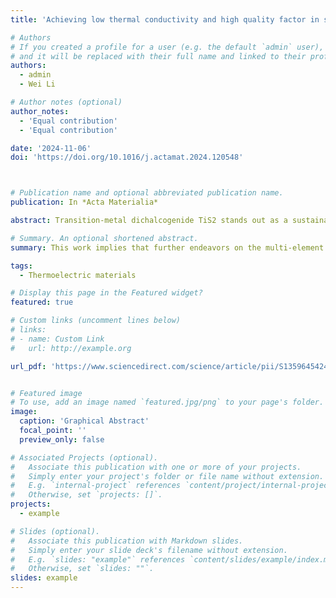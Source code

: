 ```yaml
---
title: 'Achieving low thermal conductivity and high quality factor in sextuple-doped TiS2'

# Authors
# If you created a profile for a user (e.g. the default `admin` user), write the username (folder name) here
# and it will be replaced with their full name and linked to their profile.
authors:
  - admin
  - Wei Li

# Author notes (optional)
author_notes:
  - 'Equal contribution'
  - 'Equal contribution'

date: '2024-11-06'
doi: 'https://doi.org/10.1016/j.actamat.2024.120548'



# Publication name and optional abbreviated publication name.
publication: In *Acta Materialia*

abstract: Transition-metal dichalcogenide TiS2 stands out as a sustainable candidate for room- and medium-temperature thermoelectric materials due to its affordability, non-toxicity, eco-friendly nature and use of non-critical elements. However, its light element compositional nature results in a large thermal conductivity, which is the main limitation of the thermoelectric performance of TiS2. Here, we report a multi-element doping strategy by incorporating equivalent (Se, Zr) elements and introducing higher-valence (Nb, Ta) and lower-valence (Y, La) elements in pairs to minimize its lattice thermal conductivity, klat. The findings indicate a nearly 50% decrease in klatacross the entire temperature range, attributed to the presence of strong point-defect scattering after multi-element doping. Additionally, we observed a reduced dependency of klat on temperature in multi-element doped TiS2, as point defects can effectively scatter phonons at room temperature. As a result, the multi-element doped TiS2 attained its highest ZT value of approximately 0.4 at 625 K. Incorporating higher-valence and lower-valence elements in pairs proves to be an effective method for decreasing lattice thermal conductivity without compromising too much of its large Seebeck coefficient.

# Summary. An optional shortened abstract.
summary: This work implies that further endeavors on the multi-element doping approach are necessary to ultimately achieve improvements in the ZT.

tags:
  - Thermoelectric materials

# Display this page in the Featured widget?
featured: true

# Custom links (uncomment lines below)
# links:
# - name: Custom Link
#   url: http://example.org

url_pdf: 'https://www.sciencedirect.com/science/article/pii/S1359645424008966'


# Featured image
# To use, add an image named `featured.jpg/png` to your page's folder.
image:
  caption: 'Graphical Abstract'
  focal_point: ''
  preview_only: false

# Associated Projects (optional).
#   Associate this publication with one or more of your projects.
#   Simply enter your project's folder or file name without extension.
#   E.g. `internal-project` references `content/project/internal-project/index.md`.
#   Otherwise, set `projects: []`.
projects:
  - example

# Slides (optional).
#   Associate this publication with Markdown slides.
#   Simply enter your slide deck's filename without extension.
#   E.g. `slides: "example"` references `content/slides/example/index.md`.
#   Otherwise, set `slides: ""`.
slides: example
---
```

